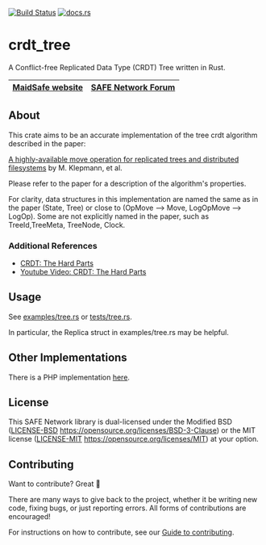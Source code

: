 [![Build Status](https://travis-ci.org/tree_crdt/tree_crdt.svg?branch=master)](https://travis-ci.org/tree_crdt/crdt_tree) 
[![docs.rs](https://docs.rs/crdt_tree/badge.svg)](https://docs.rs/crdt_tree)

# crdt_tree

A Conflict-free Replicated Data Type (CRDT) Tree written in Rust.

| [MaidSafe website](http://maidsafe.net) | [SAFE Network Forum](https://safenetforum.org/) |
|:-------:|:-------:|

## About

This crate aims to be an accurate implementation of the tree crdt algorithm described in the paper: 

[A highly-available move operation for replicated trees and distributed filesystems](https://martin.kleppmann.com/papers/move-op.pdf) by M. Klepmann, et al.

Please refer to the paper for a description of the algorithm's properties.

For clarity, data structures in this implementation are named the same as in the paper (State, Tree) or close to (OpMove --> Move, LogOpMove --> LogOp). Some are not explicitly named in the paper, such as TreeId,TreeMeta, TreeNode, Clock.

### Additional References

- [CRDT: The Hard Parts](https://martin.kleppmann.com/2020/07/06/crdt-hard-parts-hydra.html)
- [Youtube Video: CRDT: The Hard Parts](https://youtu.be/x7drE24geUw)

## Usage

See [examples/tree.rs](examples/tree.rs) or [tests/tree.rs](tests/tree.rs).

In particular, the Replica struct in examples/tree.rs may be helpful.

## Other Implementations

There is a PHP implementation [here](https://github.com/dan-da/crdt-php).

## License

This SAFE Network library is dual-licensed under the Modified BSD ([LICENSE-BSD](LICENSE-BSD) https://opensource.org/licenses/BSD-3-Clause) or the MIT license ([LICENSE-MIT](LICENSE-MIT) https://opensource.org/licenses/MIT) at your option.

## Contributing

Want to contribute? Great :tada:

There are many ways to give back to the project, whether it be writing new code, fixing bugs, or just reporting errors. All forms of contributions are encouraged!

For instructions on how to contribute, see our [Guide to contributing](https://github.com/maidsafe/QA/blob/master/CONTRIBUTING.md).
